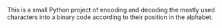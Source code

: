 This is a small Python project of encoding and decoding the mostly used characters into a binary code according to their position in the alphabet.
